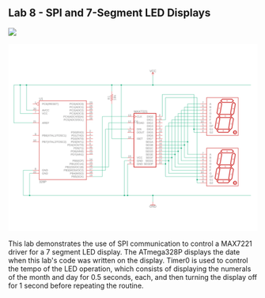 ## Lab 8 - SPI and 7-Segment LED Displays

![](https://github.com/ethanmarkowski/MEMS1049_MechatronicsLabs/blob/master/Lab10_SPI_7Segment/Lab%2010%20-%20Demo.gif)

![](https://github.com/ethanmarkowski/MEMS1049_MechatronicsLabs/blob/master/Lab10_SPI_7Segment/Lab%2010%20-%20Schematic.png)

This lab demonstrates the use of SPI communication to control a MAX7221 driver for a 7 segment LED display. The ATmega328P displays the date when this lab's code was written on the display. Timer0 is used to control the tempo of the LED operation, which consists of displaying the numerals of the month and day for 0.5 seconds, each, and then turning the display off for 1 second before repeating the routine.
